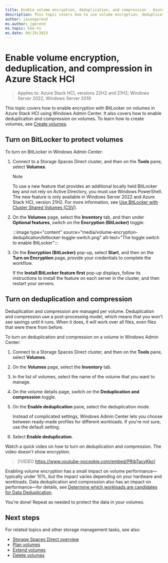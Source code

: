 ```yaml
---
title: Enable volume encryption, deduplication, and compression - Azure Stack HCI
description: This topic covers how to use volume encryption, deduplication, and compression in Azure Stack HCI using Windows Admin Center.
author: jasongerend
ms.author: jgerend
ms.topic: how-to
ms.date: 04/19/2023
---
```


# Enable volume encryption, deduplication, and compression in Azure Stack HCI

> Applies to: Azure Stack HCI, versions 22H2 and 21H2; Windows Server 2022, Windows Server 2019

This topic covers how to enable encryption with BitLocker on volumes in Azure Stack HCI using Windows Admin Center. It also covers how to enable deduplication and compression on volumes. To learn how to create volumes, see [Create volumes](create-volumes.md).

## Turn on BitLocker to protect volumes
To turn on BitLocker in Windows Admin Center:

1. Connect to a Storage Spaces Direct cluster, and then on the **Tools** pane, select **Volumes**.

    >[!NOTE]
    > To use a new feature that provides an additional locally held BitLocker key and not rely on Active Directory, you must use Windows PowerShell. The new feature is only available in Windows Server 2022 and Azure Stack HCI, version 21H2. For more information, see [Use BitLocker with Cluster Shared Volumes (CSV)](/windows-server/failover-clustering/bitlocker-on-csv-in-ws-2022).

1. On the **Volumes** page, select the **Inventory** tab, and then under **Optional features**, switch on the **Encryption (BitLocker)** toggle.

    :::image type="content" source="media/volume-encryption-deduplication/bitlocker-toggle-switch.png" alt-text="The toggle switch to enable BitLocker":::

1. On the **Encryption (BitLocker)** pop-up, select **Start**, and then on the **Turn on Encryption** page, provide your credentials to complete the workflow.

   If the **Install BitLocker feature first** pop-up displays, follow its instructions to install the feature on each server in the cluster, and then restart your servers.

## Turn on deduplication and compression
Deduplication and compression are managed per volume. Deduplication and compression use a post-processing model, which means that you won't see savings until it runs. When it does, it will work over all files, even files that were there from before.

To turn on deduplication and compression on a volume in Windows Admin Center:

1. Connect to a Storage Spaces Direct cluster, and then on the **Tools** pane, select **Volumes**.
1. On the **Volumes** page, select the **Inventory** tab.
1. In the list of volumes, select the name of the volume that you want to manage.
1. On the volume details page, switch on the **Deduplication and compression** toggle.
1. On the **Enable deduplication** pane, select the deduplication mode.

    Instead of complicated settings, Windows Admin Center lets you choose between ready-made profiles for different workloads. If you're not sure, use the default setting.

1. Select **Enable deduplication**.

Watch a quick video on how to turn on deduplication and compression. The video doesn't show encryption.

> [!VIDEO https://www.youtube-nocookie.com/embed/PRibTacyKko]

Enabling volume encryption has a small impact on volume performance—typically under 10%, but the impact varies depending on your hardware and workloads. Data deduplication and compression also has an impact on performance—for details, see [Determine which workloads are candidates for Data Deduplication](/windows-server/storage/data-deduplication/install-enable#enable-dedup-candidate-workloads).

<!---Add info on greyed out ReFS option? --->

You're done! Repeat as needed to protect the data in your volumes.

## Next steps
For related topics and other storage management tasks, see also:

- [Storage Spaces Direct overview](/windows-server/storage/storage-spaces/storage-spaces-direct-overview)
- [Plan volumes](../concepts/plan-volumes.md)
- [Extend volumes](extend-volumes.md)
- [Delete volumes](delete-volumes.md)